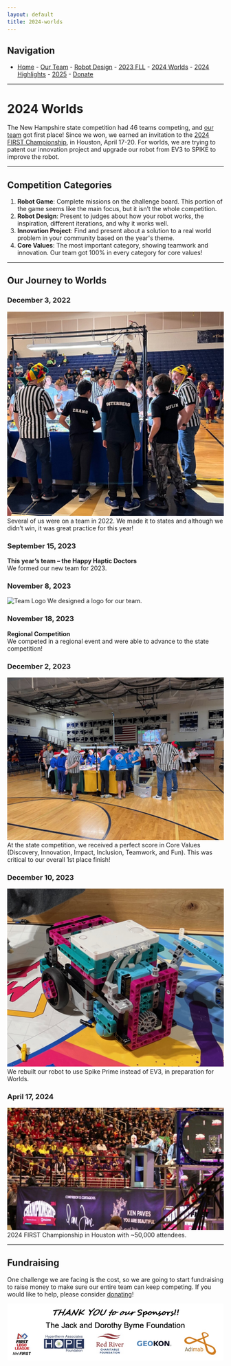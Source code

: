 ```yaml
---
layout: default
title: 2024-worlds
---
```

## Navigation
- [Home](/index.md) - [Our Team](/our-team/index.md) - [Robot Design](/happy-haptic-doctors-robot-design/index.md) - [2023 FLL](/2023-fll/index.md) - [2024 Worlds](/2024-worlds/index.md) - [2024 Highlights](/2024/index.md) - [2025](/2025/index.md) - [Donate](/donate/index.md)

---

# 2024 Worlds
The New Hampshire state competition had 46 teams competing, and [our team](../our-team/index.html) got first place! Since we won, we earned an invitation to the [2024 FIRST Championship](https://www.firstchampionship.org/), in Houston, April 17-20. For worlds, we are trying to patent our innovation project and upgrade our robot from EV3 to SPIKE to improve the robot.

---

## Competition Categories

1. **Robot Game**: Complete missions on the challenge board. This portion of the game seems like the main focus, but it isn’t the whole competition.
2. **Robot Design**: Present to judges about how your robot works, the inspiration, different iterations, and why it works well.
3. **Innovation Project**: Find and present about a solution to a real world problem in your community based on the year's theme.
4. **Core Values**: The most important category, showing teamwork and innovation. Our team got 100% in every category for core values!

---

## Our Journey to Worlds

### December 3, 2022
![Last year's team](../wp-content/uploads/2024/01/IMG_4330-1024x965.jpg)
Several of us were on a team in 2022. We made it to states and although we didn’t win, it was great practice for this year!

### September 15, 2023
**This year’s team – the Happy Haptic Doctors**  
We formed our new team for 2023.

### November 8, 2023
![Team Logo](../wp-content/uploads/2024/01/Screenshot-2024-01-15-at-7.23.35 PM.png)
We designed a logo for our team.

### November 18, 2023
**Regional Competition**  
We competed in a regional event and were able to advance to the state competition!

### December 2, 2023
![NH State Competition](../wp-content/uploads/2024/01/IMG_7253-1-1024x768.jpg)
At the state competition, we received a perfect score in Core Values (Discovery, Innovation, Impact, Inclusion, Teamwork, and Fun). This was critical to our overall 1st place finish!

### December 10, 2023
![Redesigned Robot](../wp-content/uploads/2024/01/IMG_7455.jpg)
We rebuilt our robot to use Spike Prime instead of EV3, in preparation for Worlds.

### April 17, 2024
![Worlds](../wp-content/uploads/2024/02/why-is-there-food-in-this-seat-1-1024x576.jpg)
2024 FIRST Championship in Houston with ~50,000 attendees.

---

## Fundraising

One challenge we are facing is the cost, so we are going to start fundraising to raise money to make sure our entire team can keep competing. If you would like to help, please consider [donating](../donate/index.html)!

![Sponsors](../wp-content/uploads/2024/04/Sponsors.jpg)